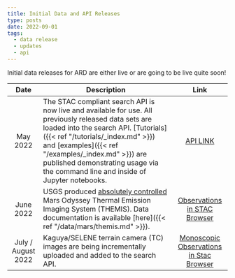 ```yaml
---
title: Initial Data and API Releases
type: posts
date: 2022-09-01
tags:
  - data release
  - updates
  - api
---
```


Initial data releases for ARD are either live or are going to be live quite soon!

| Date | Description | Link |
| :------: | --------------------- | :--------------: |
| May 2022 | The STAC compliant search API is now live and available for use. All previously released data sets are loaded into the search API. [Tutorials]({{< ref "/tutorials/_index.md" >}}) and [examples]({{< ref "/examples/_index.md" >}}) are published demonstrating usage via the command line and inside of Jupyter notebooks. | [API LINK](https://stac.astrogeology.usgs.gov/api) |
| June 2022 | USGS produced [absolutely controlled](https://fdp.astrogeology.usgs.gov/fdp/) Mars Odyssey Thermal Emission Imaging System (THEMIS). Data documentation is available [here]({{< ref "/data/mars/themis.md" >}}). | [Observations in STAC Browser](https://stac.astrogeology.usgs.gov/browser-dev/#/collections/themis_usgs_photogrammetrically_controlled_observations) |
| July / August 2022 | Kaguya/SELENE terrain camera (TC) images are being incrementally uploaded and added to the search API. | [Monoscopic Observations in Stac Browser](https://stac.astrogeology.usgs.gov/browser-dev/#/collections/kaguya_monoscopic_uncontrolled_observations)
